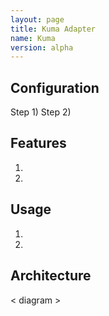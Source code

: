 ```yaml
---
layout: page
title: Kuma Adapter
name: Kuma
version: alpha
---
```


## Configuration
Step 1)
Step 2)

## Features
1. 
2. 

## Usage
1. 
2. 

## Architecture
< diagram >